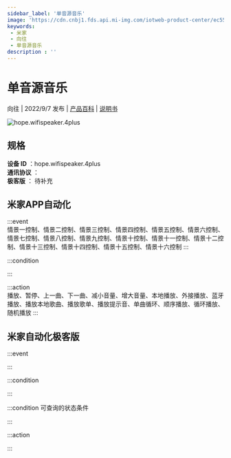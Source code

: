 ```yaml
---
sidebar_label: '单音源音乐'
image: 'https://cdn.cnbj1.fds.api.mi-img.com/iotweb-product-center/ec55ca7f764c628d130596218330bfe0_1652253472461.png?GalaxyAccessKeyId=AKVGLQWBOVIRQ3XLEW&Expires=9223372036854775807&Signature=+aZJNfhIDt5G1xhzDGApxlcQOSk='
keywords: 
 - 米家
 - 向往
 - 单音源音乐
description : ''
---
```

# 单音源音乐

向往 | 2022/9/7 发布 | [产品百科](https://home.mi.com/webapp/content/baike/product/index.html?model=hope.wifispeaker.4plus/) | [说明书](https://home.mi.com/views/introduction.html?model=hope.wifispeaker.4plus&region=cn)

![hope.wifispeaker.4plus](https://cdn.cnbj1.fds.api.mi-img.com/iotweb-product-center/ec55ca7f764c628d130596218330bfe0_1652253472461.png?GalaxyAccessKeyId=AKVGLQWBOVIRQ3XLEW&Expires=9223372036854775807&Signature=+aZJNfhIDt5G1xhzDGApxlcQOSk=)

## 规格  
> 
**设备 ID** ：hope.wifispeaker.4plus  
**通讯协议** ：  
**极客版**  ： 待补充 


## 米家APP自动化  

:::event  
情景一控制、情景二控制、情景三控制、情景四控制、情景五控制、情景六控制、情景七控制、情景八控制、情景九控制、情景十控制、情景十一控制、情景十二控制、情景十三控制、情景十四控制、情景十五控制、情景十六控制
:::

:::condition  

:::

:::action   
播放、暂停、上一曲、下一曲、减小音量、增大音量、本地播放、外接播放、蓝牙播放、播放本地歌曲、播放歌单、播放提示音、单曲循环、顺序播放、循环播放、随机播放
:::

## 米家自动化极客版  

:::event  

:::

:::condition  

:::

:::condition 可查询的状态条件  

:::

:::action  

:::

        
